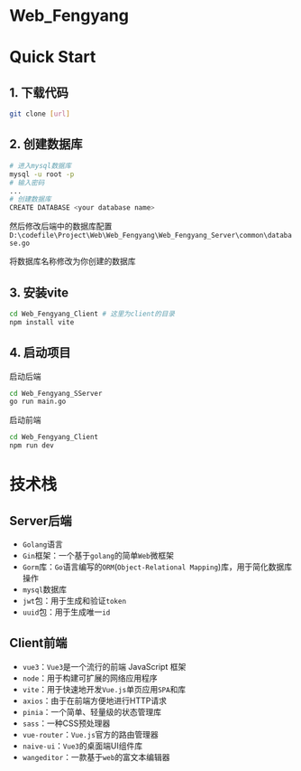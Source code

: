# Web_Fengyang

# Quick Start

## 1. 下载代码


```bash
git clone [url]
```

## 2. 创建数据库
   
```bash
# 进入mysql数据库
mysql -u root -p
# 输入密码
...
# 创建数据库
CREATE DATABASE <your database name>
```

然后修改后端中的数据库配置`D:\codefile\Project\Web\Web_Fengyang\Web_Fengyang_Server\common\database.go`

将数据库名称修改为你创建的数据库

## 3. 安装vite

```bash
cd Web_Fengyang_Client # 这里为client的目录
npm install vite
```

## 4. 启动项目

启动后端

```bash
cd Web_Fengyang_SServer
go run main.go
```

启动前端

```bash
cd Web_Fengyang_Client
npm run dev
```

# 技术栈

## Server后端

- `Golang`语言
- `Gin`框架：一个基于`golang`的简单`Web`微框架
- `Gorm`库：`Go`语言编写的`ORM`(`Object-Relational Mapping`)库，用于简化数据库操作
- `mysql`数据库
- `jwt`包：用于生成和验证`token`
- `uuid`包：用于生成唯一`id`

## Client前端

- `vue3`：`Vue3`是一个流行的前端 JavaScript 框架
- `node`：用于构建可扩展的网络应用程序
- `vite`：用于快速地开发`Vue.js`单页应用`SPA`和库
- `axios`：由于在前端方便地进行HTTP请求
- `pinia`：一个简单、轻量级的状态管理库
- `sass`：一种CSS预处理器
- `vue-router`：`Vue.js`官方的路由管理器
- `naive-ui`：`Vue3`的桌面端UI组件库
- `wangeditor`：一款基于`web`的富文本编辑器

